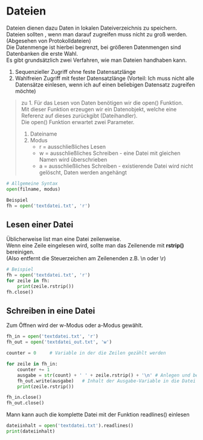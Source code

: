 # Dateien
Dateien dienen dazu Daten in lokalen Dateiverzeichnis zu speichern.  
Dateien sollten , wenn man darauf zugreifen muss nicht zu groß werden. (Abgesehen von Protokolldateien)  
Die Datenmenge ist hierbei begrenzt, bei größeren Datenmengen sind Datenbanken die erste Wahl.  
Es gibt grundsätzlich zwei Verfahren, wie man Dateien handhaben kann.  
1. Sequenzieller Zugriff ohne feste Datensatzlänge
2. Wahlfreien Zugriff mit fester Datensatzlänge 
(Vorteil: Ich muss nicht alle Datensätze einlesen, wenn ich auf einen beliebigen Datensatz zugreifen möchte)

> zu 1.
> Für das Lesen von Daten benötigen wir die open() Funktion.  
> Mit dieser Funktion erzeugen wir ein Datenobjekt, welche eine Referenz auf dieses zurückgibt (Dateihandler).  
> Die  open() Funktion erwartet zwei Parameter.
> 1. Dateiname
> 2. Modus
>    * r = ausschließliches Lesen
>    * w = ausschließliches Schreiben - eine Datei mit gleichen Namen wird überschrieben
>    * a = ausschließliches Schreiben - existierende Datei wird nicht gelöscht, Daten werden angehängt

```python
# Allgemeine Syntax
open(filname, modus)
```
```python
Beispiel
fh = open('textdatei.txt', 'r')
```
## Lesen einer Datei
Üblicherweise list man eine Datei zeilenweise.  
Wenn eine Zeile eingelesen wird, sollte man das Zeilenende mit **rstrip()** bereinigen.  
(Also entfernt die Steuerzeichen am Zeilenenden z.B. \n oder \r)
```python
# Beispiel
fh = open('textdatei.txt', 'r')
for zeile in fh:
    print(zeile.rstrip())
fh.close()
```
## Schreiben in eine Datei
Zum Öffnen wird der w-Modus oder a-Modus gewählt.
```python
fh_in = open('textdatei.txt', 'r')
fh_out = open('textdatei_out.txt', 'w')

counter = 0     # Variable in der die Zeilen gezählt werden

for zeile in fh_in:
    counter += 1
    ausgabe = str(count) + ' ' + zeile.rstrip() + '\n' # Anlegen und befüllen der Ausgabe-Variable
    fh_out.write(ausgabe)   # Inhalt der Ausgabe-Variable in die Datei schreiben
    print(zeile.rstrip())

fh_in.close()
fh_out.close()
```
Mann kann auch die komplette Datei mit der Funktion readlines() einlesen
```python
dateiinhalt = open('textdatei.txt').readlines()
print(dateiinhalt)
```